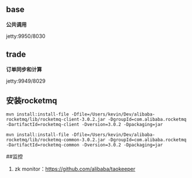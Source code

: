 ## base
**公共调用**

jetty:9950/8030

## trade
**订单同步和计算**

jetty:9949/8029

## 安装rocketmq
    mvn install:install-file -Dfile=/Users/kevin/Dev/alibaba-rocketmq/lib/rocketmq-client-3.0.2.jar -DgroupId=com.alibaba.rocketmq  -DartifactId=rocketmq-client -Dversion=3.0.2 -Dpackaging=jar

    mvn install:install-file -Dfile=/Users/kevin/Dev/alibaba-rocketmq/lib/rocketmq-common-3.0.2.jar -DgroupId=com.alibaba.rocketmq  -DartifactId=rocketmq-common -Dversion=3.0.2 -Dpackaging=jar

##监控
1. zk monitor：https://github.com/alibaba/taokeeper
